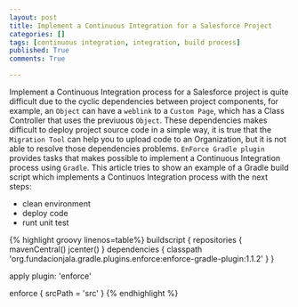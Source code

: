 ```yaml
---
layout: post 
title: Implement a Continuous Integration for a Salesforce Project
categories: []
tags: [continuous integration, integration, build process]
published: True
comments: True

---
```

Implement a Continuous Integration process for a Salesforce project is quite difficult due to the cyclic dependencies between project components, for example, an `Object` can have a `weblink` to a `Custom Page`, which has a Class Controller that uses the previuous `Object`. These dependencies makes difficult to deploy project source code in a simple way, it is true that the `Migration Tool` can help you to upload code to an Organization, but it is not able to resolve those dependencies problems.
`EnForce Gradle plugin` provides tasks that makes possible to implement a Continuous Integration process using `Gradle`.
This article tries to show an example of a Gradle build script which implements a Continuos Integration process with the next steps:

+ clean environment
+ deploy code
+ runt unit test

{% highlight groovy linenos=table%}
buildscript {
   repositories {
       mavenCentral()
       jcenter()
   }
   dependencies {
       classpath 'org.fundacionjala.gradle.plugins.enforce:enforce-gradle-plugin:1.1.2'
   }
}

apply plugin: 'enforce'

enforce {
    srcPath = 'src'
}
{% endhighlight %}
